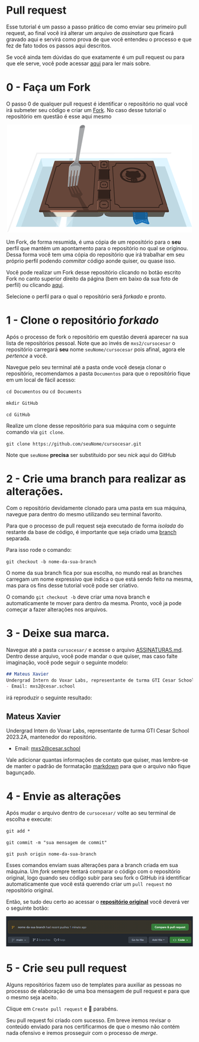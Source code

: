 # Pull request

Esse tutorial é um passo a passo prático de como enviar seu primeiro pull request, ao final você irá alterar um arquivo de _assinatura_ que ficará gravado aqui e servirá como prova de que você entendeu o processo e que fez de fato todos os passos aqui descritos.

Se você ainda tem dúvidas do que exatamente é um pull request ou para que ele serve, você pode acessar [aqui](https://docs.github.com/pt/github/collaborating-with-pull-requests/proposing-changes-to-your-work-with-pull-requests/about-pull-requests) para ler mais sobre.

# 0 - Faça um Fork

O passo 0 de qualquer pull request é identificar o repositório no qual você irá submeter seu código e criar um [Fork](https://docs.github.com/pt/get-started/quickstart/fork-a-repo). No caso desse tutorial o repositório em questão é esse aqui mesmo

<p align="center">
  <img src="https://raw.githubusercontent.com/aprenda-git/pull-request/main/imagens/fork.gif">
</p>

Um Fork, de forma resumida, é uma cópia de um repositório para o **seu** perfil que mantém um apontamento para o repositório no qual se originou.
Dessa forma você tem uma cópia do repositório que irá trabalhar em seu próprio perfil podendo _commitar_ código aonde quiser, ou quase isso.

Você pode realizar um Fork desse repositório clicando no botão escrito Fork no canto superior direito da página (bem em baixo da sua foto de perfil) ou clicando [aqui](https://github.com/mxs2/cursocesar/fork).

Selecione o perfil para o qual o repositório será _forkado_ e pronto.

# 1 - Clone o repositório _forkado_

Após o processo de fork o repositório em questão deverá aparecer na sua lista de repositórios pessoal. Note que ao invés de `mxs2/cursocesar` o repositório carregará **seu** nome `seuNome/cursocesar` pois afinal, agora ele _pertence_ a você.

Navegue pelo seu terminal até a pasta onde você deseja clonar o repositório, recomendamos a pasta `Documentos` para que o repositório fique em um local de fácil acesso:

`cd Documentos` ou `cd Documents`

`mkdir GitHub`

`cd GitHub`

Realize um clone desse repositório para sua máquina com o seguinte comando via `git clone`.

`git clone https://github.com/seuNome/cursocesar.git`

Note que `seuNome` **precisa** ser substituido por seu _nick_ aqui do GitHub

# 2 - Crie uma branch para realizar as alterações.

Com o repositório devidamente clonado para uma pasta em sua máquina, navegue para dentro do mesmo utilizando seu terminal favorito.

Para que o processo de pull request seja executado de forma _isolada_ do restante da base de código, é importante que seja criado uma [branch](https://docs.github.com/pt/github/collaborating-with-pull-requests/proposing-changes-to-your-work-with-pull-requests/about-branches) separada.

Para isso rode o comando:

`git checkout -b nome-da-sua-branch`

O nome da sua branch fica por sua escolha, no mundo real as branches carregam um nome expressivo que indica o que está sendo feito na mesma, mas para os fins desse tutorial você pode ser criativo.

O comando `git checkout -b` deve criar uma nova branch e automaticamente te mover para dentro da mesma. Pronto, você ja pode começar a fazer alterações nos arquivos.

# 3 - Deixe sua marca.

Navegue até a pasta `cursocesar/` e acesse o arquivo [ASSINATURAS.md](./ASSINATURAS.md). Dentro desse arquivo, você pode mandar o que quiser, mas caso falte imaginação, você pode seguir o seguinte modelo:

```markdown
## Mateus Xavier
Undergrad Intern do Voxar Labs, representante de turma GTI Cesar School 2023.2A, mantenedor do repositório.
- Email: mxs2@cesar.school
```

irá reproduzir o seguinte resultado:
## Mateus Xavier
Undergrad Intern do Voxar Labs, representante de turma GTI Cesar School 2023.2A, mantenedor do repositório.
- Email: mxs2@cesar.school

Vale adicionar quantas informações de contato que quiser, mas lembre-se de manter o padrão de formatação [markdown](https://www.markdownguide.org/getting-started/) para que o arquivo não fique bagunçado.

# 4 - Envie as alterações

Após mudar o arquivo dentro de `cursocesar/` volte ao seu terminal de escolha e execute:

`git add *`

`git commit -m "sua mensagem de commit"`

`git push origin nome-da-sua-branch`

Esses comandos enviam suas alterações para a branch criada em sua máquina. 
Um _fork_ sempre tentará comparar o código com o repositório original, logo quando seu código subir para seu fork o GitHub irá identificar automaticamente que você está querendo criar um `pull request` no repositório original. 

Então, se tudo deu certo ao acessar o **[repositório original](https://github.com/mxs2/cursocesar)** você deverá ver o seguinte botão:

<p align="center">
  <img src="https://raw.githubusercontent.com/aprenda-git/pull-request/main/imagens/compare.png">
</p>

# 5 - Crie seu pull request

Alguns repositórios fazem uso de templates para auxiliar as pessoas no processo de elaboração de uma boa mensagem de pull request e para que o mesmo seja aceito.

Clique em `Create pull request` e :tada: parabéns.

Seu pull request foi criado com sucesso. Em breve iremos revisar o conteúdo enviado para nos certificarmos de que o mesmo não contém nada ofensivo e iremos prosseguir com o processo de _merge_.
